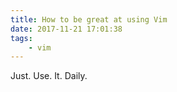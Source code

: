 ```yaml
---
title: How to be great at using Vim
date: 2017-11-21 17:01:38
tags:
    - vim
---
```


Just. Use. It. Daily.
